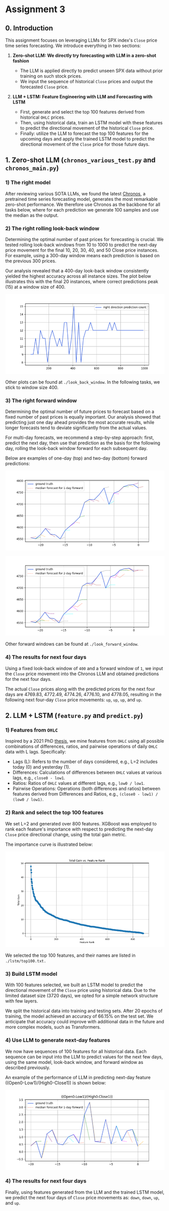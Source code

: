 # Assignment 3

## 0. Introduction

This assignment focuses on leveraging LLMs for SPX index's `Close` price time series forecasting. We introduce everything in two sections:

1. **Zero-shot LLM: We directly try forecasting with LLM in a zero-shot fashion**
   - The LLM is applied directly to predict unseen SPX data without prior training on such stock prices.
   - We input the sequence of historical `Close` prices and output the forecasted `Close` price.

2. **LLM + LSTM: Feature Engineering with LLM and Forecasting with LSTM**
   - First, generate and select the top 100 features derived from historical `OHLC` prices.
   - Then, using historical data, train an LSTM model with these features to predict the directional movement of the historical `Close` price.
   - Finally: utilize the LLM to forecast the top 100 features for the upcoming days and apply the trained LSTM model to predict the directional movement of the `Close` price for those future days.


## 1. Zero-shot LLM (`chronos_various_test.py` and `chronos_main.py`)

### 1) The right model 

After reviewing various SOTA LLMs, we found the latest [Chronos](https://github.com/amazon-science/chronos-forecasting), a pretrained time series forecasting model, generates the most remarkable zero-shot performance. We therefore use Chronos as the backbone for all tasks below, where for each prediction we generate 100 samples and use the median as the output. 

### 2) The right rolling look-back window

Determining the optimal number of past prices for forecasting is crucial. We tested rolling look-back windows from 10 to 1000 to predict the next-day price movement for the final 10, 20, 30, 40, and 50 Close price instances. For example, using a 300-day window means each prediction is based on the previous 300 prices. 

Our analysis revealed that a 400-day look-back window consistently yielded the highest accuracy across all instance sizes. The plot below illustrates this with the final 20 instances, where correct predictions peak (15) at a window size of 400.

![](./look_back_window/close_forward1_smp100_hit_countof20.png)

Other plots can be found at `./look_back_window`. In the following tasks, we stick to window size 400.

### 3) The right forward window 

Determining the optimal number of future prices to forecast based on a fixed number of past prices is equally important. Our analysis showed that predicting just one day ahead provides the most accurate results, while longer forecasts tend to deviate significantly from the actual values.

For multi-day forecasts, we recommend a step-by-step approach: first, predict the next day, then use that prediction as the basis for the following day, rolling the look-back window forward for each subsequent day.

Below are examples of one-day (top) and two-day (bottom) forward predictions:

![](./look_forward_window/2test_spx_step1_test.png)

![](./look_forward_window/2test_spx_step2_test.png)

Other forward windows can be found at `./look_forward_window`.

### 4) The results for next four days

Using a fixed look-back window of `400` and a forward window of `1`, we input the `Close` price movement into the Chronos LLM and obtained predictions for the next four days.

The actual `Close` prices along with the predicted prices for the next four days are 4769.83, 4772.49, 4774.26, 4776.10, and 4778.05, resulting in the following next four-day `Close` price movements: `up`, `up`, `up`, and `up`.


## 2. LLM + LSTM (`feature.py` and `predict.py`)

### 1) Features from `OHLC`

Inspired by a 2021 PhD [thesis](https://discovery.ucl.ac.uk/id/eprint/10155501/2/AndrewDMannPhDFinal.pdf), we mine features from `OHLC` using all possible combinations of differences, ratios, and pairwise operations of daily `OHLC` data with L lags. Specifically:
   - Lags (L): Refers to the number of days considered, e.g., L=2 includes today (0) and yesterday (1).
   - Differences: Calculations of differences between `OHLC` values at various lags, e.g., `close0 - low1`.
   - Ratios: Ratios of `OHLC` values at different lags, e.g., `low0 / low1`.
   - Pairwise Operations: Operations (both differences and ratios) between features derived from Differences and Ratios, e.g., `(close0 - low1) / (low0 / low1)`.

### 2) Rank and select the top 100 features
We set L=2 and generated over 800 features. XGBoost was employed to rank each feature's importance with respect to predicting the next-day `Close` price directional change, using the total gain metric.

The importance curve is illustrated below:

![](./lstm/importance.png)

We selected the top 100 features, and their names are listed in `./lstm/top100.txt.`

### 3) Build LSTM model

With 100 features selected, we built an LSTM model to predict the directional movement of the `Close` price using historical data. Due to the limited dataset size (3720 days), we opted for a simple network structure with few layers.

We split the historical data into training and testing sets. After 20 epochs of training, the model achieved an accuracy of 66.15% on the test set. We anticipate that accuracy could improve with additional data in the future and more complex models, such as Transformers.

### 4) Use LLM to generate next-day features

We now have sequences of 100 features for all historical data. Each sequence can be input into the LLM to predict values for the next few days, using the same model, look-back window, and forward window as described previously.

An example of the performance of LLM in predicting next-day feature ((Open0-Low1)/(High0-Close1)) is shown below:

![](./feature/pre400_window20_forward1_smp100_hit11_feature_rank_1.png)

### 4) The results for next four days

Finally, using features generated from the LLM and the trained LSTM model, we predict the next four days of `Close` price movements as: `down`, `down`, `up`, and `up`.
